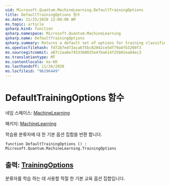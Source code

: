 ```yaml
---
uid: Microsoft.Quantum.MachineLearning.DefaultTrainingOptions
title: DefaultTrainingOptions 함수
ms.date: 11/25/2020 12:00:00 AM
ms.topic: article
qsharp.kind: function
qsharp.namespace: Microsoft.Quantum.MachineLearning
qsharp.name: DefaultTrainingOptions
qsharp.summary: Returns a default set of options for training classifiers.
ms.openlocfilehash: fd72b7ed73aca675bc82042ce5df79a4fb3269f3
ms.sourcegitcommit: a87c1aa8e7453360025e47ba614f25b02ea84ec3
ms.translationtype: MT
ms.contentlocale: ko-KR
ms.lasthandoff: 11/26/2020
ms.locfileid: "96196449"
---
```

# <a name="defaulttrainingoptions-function"></a>DefaultTrainingOptions 함수

네임 스페이스: [MachineLearning](xref:Microsoft.Quantum.MachineLearning)

패키지: [MachineLearning](https://nuget.org/packages/Microsoft.Quantum.MachineLearning)


학습용 분류자에 대 한 기본 옵션 집합을 반환 합니다.

```qsharp
function DefaultTrainingOptions () : Microsoft.Quantum.MachineLearning.TrainingOptions
```


## <a name="output--trainingoptions"></a>출력: [TrainingOptions](xref:Microsoft.Quantum.MachineLearning.TrainingOptions)

분류자를 학습 하는 데 사용할 적절 한 기본 교육 옵션 집합입니다.